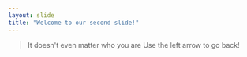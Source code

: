 ```yaml
---
layout: slide
title: "Welcome to our second slide!"
---
```

> It doesn't even matter who you are
Use the left arrow to go back!
